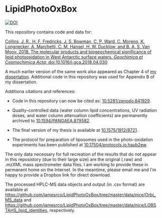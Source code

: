 # LipidPhotoOxBox
[![DOI](https://zenodo.org/badge/DOI/10.5281/zenodo.841929.svg)](https://doi.org/10.5281/zenodo.841929)

This repository contains code and data for:

[Collins, J. R., H. F. Fredricks, J. S. Bowman, C. P. Ward, C. Moreno, K. Longnecker, A. Marchetti, C. M. Hansel, H. W. Ducklow, and B. A. S. Van Mooy. 2018. The molecular products and biogeochemical significance of lipid photooxidation in West Antarctic surface waters. *Geochimica et Cosmochimica Acta*; doi:10.1016/j.gca.2018.04.030](https://doi.org/10.1016/j.gca.2018.04.030)

A much earlier version of the same work also appeared as Chapter 4 of [my dissertation](https://doi.org/10.1575/1912/8721). Additional code in this repository was used for Appendix B of my dissertation.

Additiona citations and references:

* Code in this repository can now be cited as: [10.5281/zenodo.841929](https://doi.org/10.5281/zenodo.841929).

* Quality-controlled data (water column lipid concentrations, UV radiation doses, and water column attenuation coefficients) are permanently archived to [10.1594/PANGAEA.879582](https://doi.org/10.1594/PANGAEA.879582).

* The final version of my thesis is available at [10.1575/1912/8721](https://doi.org/10.1575/1912/8721).

* The protocol for preparation of liposomes used in the photo-oxidation experiments has been published at [10.17504/protocols.io.haub2ew](https://doi.org/10.17504/protocols.io.haub2ew).

The only data necessary for full recreation of the results that do not appear in this reposistory (due to their large size) are the original (.raw) and .mzXML mass spectrometer data files. I am working to provide these in permanent home on the Internet. In the meantime, please email me and I'm happy to provide a Dropbox link for direct download.

The processed HPLC-MS data objects and output (in .csv format) are available at https://github.com/jamesrco/LipidPhotoOxBox/tree/master/data/nice/Orbi_MS_data and https://github.com/jamesrco/LipidPhotoOxBox/tree/master/data/nice/LOBSTAHS_lipid_identities, respectively.
